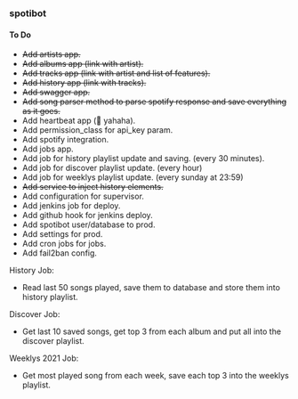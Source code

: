 ### spotibot


#### To Do

* ~~Add artists app.~~
* ~~Add albums app (link with artist).~~
* ~~Add tracks app (link with artist and list of features).~~
* ~~Add history app (link with tracks).~~
* ~~Add swagger app.~~
* ~~Add song parser method to parse spotify response and save everything as it goes.~~  
* Add heartbeat app (🌿 yahaha).
* Add permission_class for api_key param.  
* Add spotify integration.
* Add jobs app.
* Add job for history playlist update and saving. (every 30 minutes).
* Add job for discover playlist update. (every hour)
* Add job for weeklys playlist update. (every sunday at 23:59)
* ~~Add service to inject history elements.~~
* Add configuration for supervisor.
* Add jenkins job for deploy.
* Add github hook for jenkins deploy.
* Add spotibot user/database to prod.
* Add settings for prod.
* Add cron jobs for jobs.
* Add fail2ban config.



History Job:
  * Read last 50 songs played, save them to database and store them into history playlist.

Discover Job:
  * Get last 10 saved songs, get top 3 from each album and put all into the discover playlist.

Weeklys 2021 Job:
  * Get most played song from each week, save each top 3 into the weeklys playlist.